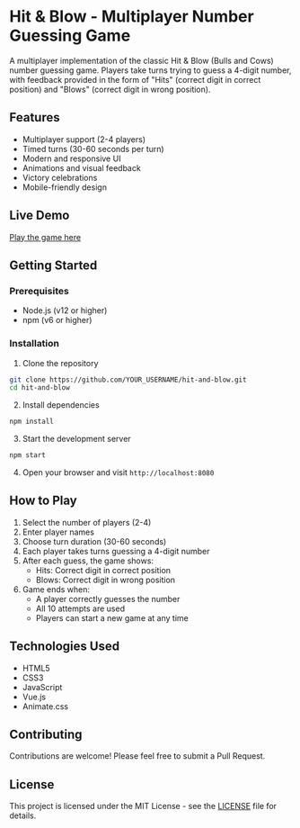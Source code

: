 # Hit & Blow - Multiplayer Number Guessing Game

A multiplayer implementation of the classic Hit & Blow (Bulls and Cows) number guessing game. Players take turns trying to guess a 4-digit number, with feedback provided in the form of "Hits" (correct digit in correct position) and "Blows" (correct digit in wrong position).

## Features

- Multiplayer support (2-4 players)
- Timed turns (30-60 seconds per turn)
- Modern and responsive UI
- Animations and visual feedback
- Victory celebrations
- Mobile-friendly design

## Live Demo

[Play the game here](https://hit-and-blow.vercel.app)

## Getting Started

### Prerequisites

- Node.js (v12 or higher)
- npm (v6 or higher)

### Installation

1. Clone the repository
```bash
git clone https://github.com/YOUR_USERNAME/hit-and-blow.git
cd hit-and-blow
```

2. Install dependencies
```bash
npm install
```

3. Start the development server
```bash
npm start
```

4. Open your browser and visit `http://localhost:8080`

## How to Play

1. Select the number of players (2-4)
2. Enter player names
3. Choose turn duration (30-60 seconds)
4. Each player takes turns guessing a 4-digit number
5. After each guess, the game shows:
   - Hits: Correct digit in correct position
   - Blows: Correct digit in wrong position
6. Game ends when:
   - A player correctly guesses the number
   - All 10 attempts are used
   - Players can start a new game at any time

## Technologies Used

- HTML5
- CSS3
- JavaScript
- Vue.js
- Animate.css

## Contributing

Contributions are welcome! Please feel free to submit a Pull Request.

## License

This project is licensed under the MIT License - see the [LICENSE](LICENSE) file for details. 